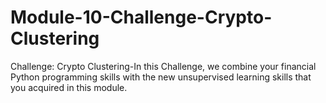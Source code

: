 # Module-10-Challenge-Crypto-Clustering
Challenge: Crypto Clustering-In this Challenge, we combine your financial Python programming skills with the new unsupervised learning skills that you acquired in this module.
